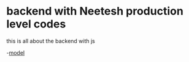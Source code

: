 # backend with Neetesh production level codes
 this is all about the backend with js

 -[model](https://app.eraser.io/workspace/YtPqZ1VogxGy1jzIDkzj?origin=share)